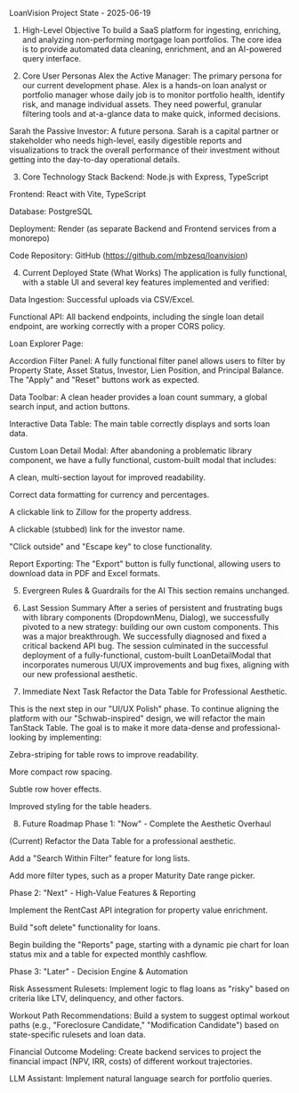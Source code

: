 LoanVision Project State - 2025-06-19
1. High-Level Objective
To build a SaaS platform for ingesting, enriching, and analyzing non-performing mortgage loan portfolios. The core idea is to provide automated data cleaning, enrichment, and an AI-powered query interface.

2. Core User Personas
Alex the Active Manager: The primary persona for our current development phase. Alex is a hands-on loan analyst or portfolio manager whose daily job is to monitor portfolio health, identify risk, and manage individual assets. They need powerful, granular filtering tools and at-a-glance data to make quick, informed decisions.

Sarah the Passive Investor: A future persona. Sarah is a capital partner or stakeholder who needs high-level, easily digestible reports and visualizations to track the overall performance of their investment without getting into the day-to-day operational details.

3. Core Technology Stack
Backend: Node.js with Express, TypeScript

Frontend: React with Vite, TypeScript

Database: PostgreSQL

Deployment: Render (as separate Backend and Frontend services from a monorepo)

Code Repository: GitHub (https://github.com/mbzesq/loanvision)

4. Current Deployed State (What Works)
The application is fully functional, with a stable UI and several key features implemented and verified:

Data Ingestion: Successful uploads via CSV/Excel.

Functional API: All backend endpoints, including the single loan detail endpoint, are working correctly with a proper CORS policy.

Loan Explorer Page:

Accordion Filter Panel: A fully functional filter panel allows users to filter by Property State, Asset Status, Investor, Lien Position, and Principal Balance. The "Apply" and "Reset" buttons work as expected.

Data Toolbar: A clean header provides a loan count summary, a global search input, and action buttons.

Interactive Data Table: The main table correctly displays and sorts loan data.

Custom Loan Detail Modal: After abandoning a problematic library component, we have a fully functional, custom-built modal that includes:

A clean, multi-section layout for improved readability.

Correct data formatting for currency and percentages.

A clickable link to Zillow for the property address.

A clickable (stubbed) link for the investor name.

"Click outside" and "Escape key" to close functionality.

Report Exporting: The "Export" button is fully functional, allowing users to download data in PDF and Excel formats.

5. Evergreen Rules & Guardrails for the AI
This section remains unchanged.

6. Last Session Summary
After a series of persistent and frustrating bugs with library components (DropdownMenu, Dialog), we successfully pivoted to a new strategy: building our own custom components. This was a major breakthrough. We successfully diagnosed and fixed a critical backend API bug. The session culminated in the successful deployment of a fully-functional, custom-built LoanDetailModal that incorporates numerous UI/UX improvements and bug fixes, aligning with our new professional aesthetic.

7. Immediate Next Task
Refactor the Data Table for Professional Aesthetic.

This is the next step in our "UI/UX Polish" phase. To continue aligning the platform with our "Schwab-inspired" design, we will refactor the main TanStack Table. The goal is to make it more data-dense and professional-looking by implementing:

Zebra-striping for table rows to improve readability.

More compact row spacing.

Subtle row hover effects.

Improved styling for the table headers.

8. Future Roadmap
Phase 1: "Now" - Complete the Aesthetic Overhaul

(Current) Refactor the Data Table for a professional aesthetic.

Add a "Search Within Filter" feature for long lists.

Add more filter types, such as a proper Maturity Date range picker.

Phase 2: "Next" - High-Value Features & Reporting

Implement the RentCast API integration for property value enrichment.

Build "soft delete" functionality for loans.

Begin building the "Reports" page, starting with a dynamic pie chart for loan status mix and a table for expected monthly cashflow.

Phase 3: "Later" - Decision Engine & Automation

Risk Assessment Rulesets: Implement logic to flag loans as "risky" based on criteria like LTV, delinquency, and other factors.

Workout Path Recommendations: Build a system to suggest optimal workout paths (e.g., "Foreclosure Candidate," "Modification Candidate") based on state-specific rulesets and loan data.

Financial Outcome Modeling: Create backend services to project the financial impact (NPV, IRR, costs) of different workout trajectories.

LLM Assistant: Implement natural language search for portfolio queries.
